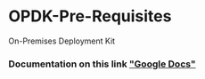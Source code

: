 # OPDK-Pre-Requisites
On-Premises Deployment Kit

### Documentation on this link ["Google Docs"](https://docs.google.com/document/d/1_EYJRxjfI7dlr7XZiXTZwc7bUN00zmdJFUONb8pxsfM/edit?usp=sharing)